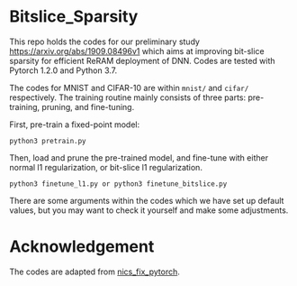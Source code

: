 # Bitslice_Sparsity
This repo holds the codes for our preliminary study https://arxiv.org/abs/1909.08496v1 which aims at improving bit-slice sparsity for efficient ReRAM deployment of DNN. Codes are tested with Pytorch 1.2.0 and Python 3.7.

The codes for MNIST and CIFAR-10 are within `mnist/` and `cifar/` respectively. The training routine mainly consists of three parts: pre-training, pruning, and fine-tuning.

First, pre-train a fixed-point model:
```
python3 pretrain.py
```
Then, load and prune the pre-trained model, and fine-tune with either normal l1 regularization, or bit-slice l1 regularization.
```
python3 finetune_l1.py or python3 finetune_bitslice.py
```
There are some arguments within the codes which we have set up default values, but you may want to check it yourself and make some adjustments.

# Acknowledgement
The codes are adapted from [nics_fix_pytorch](https://github.com/walkerning/nics_fix_pytorch).
